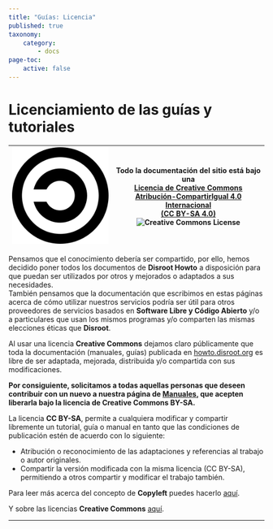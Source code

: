 ```yaml
---
title: "Guías: Licencia"
published: true
taxonomy:
    category:
        - docs
page-toc:
    active: false
---
```


# Licenciamiento de las guías y tutoriales
|![](en/copyleft.png)|Todo la documentación del sitio está bajo una <br><a rel="license" href="http://creativecommons.org/licenses/by-sa/4.0/">Licencia de Creative Commons<br>Atribución-CompartirIgual 4.0 Internacional<br>(CC BY-SA 4.0) </a><br><img alt="Creative Commons License" style="border-width:0" src="https://i.creativecommons.org/l/by-sa/4.0/80x15.png"/>|
|:--:|:--:|


Pensamos que el conocimiento debería ser compartido, por ello, hemos decidido poner todos los documentos de **Disroot Howto** a disposición para que puedan ser utilizados por otros y mejorados o adaptados a sus necesidades.<br>
También pensamos que la documentación que escribimos en estas páginas acerca de cómo utilizar nuestros servicios podría ser útil para otros proveedores de servicios basados en **Software Libre y Código Abierto** y/o a particulares que usan los mismos programas y/o comparten las mismas elecciones éticas que **Disroot**.

Al usar una licencia **Creative Commons** dejamos claro públicamente que toda la documentación (manuales, guías) publicada en [howto.disroot.org](https://howto.disroot.org/es) es libre de ser adaptada, mejorada, distribuida y/o compartida con sus modificaciones.

**Por consiguiente, solicitamos a todas aquellas personas que deseen contribuir con un nuevo a nuestra página de [Manuales](https://howto.disroot.org/es), que acepten liberarla bajo la licencia de Creative Commons BY-SA.**

La licencia **CC BY-SA**, permite a cualquiera modificar y compartir libremente un tutorial, guía o manual en tanto que las condiciones de publicación estén de acuerdo con lo siguiente:
- Atribución o reconocimiento de las adaptaciones y referencias al trabajo o autor originales.
- Compartir la versión modificada con la misma licencia (CC BY-SA), permitiendo a otros compartir y modificar el trabajo también.


Para leer más acerca del concepto de **Copyleft** puedes hacerlo [aquí](https://es.wikipedia.org/wiki/Copyleft).

Y sobre las licencias **Creative Commons** [aquí](https://creativecommons.org/).

-----
